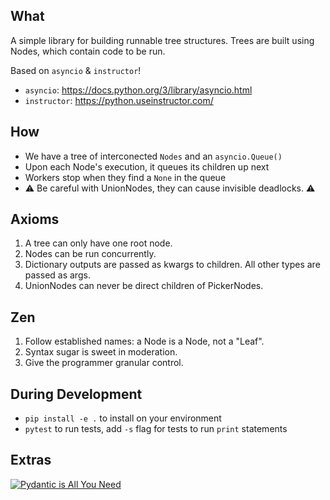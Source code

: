 ## What ##
A simple library for building runnable tree structures. Trees are built using Nodes, which
contain code to be run.

Based on `asyncio` & `instructor`!

- `asyncio`: https://docs.python.org/3/library/asyncio.html
- `instructor`: https://python.useinstructor.com/

## How ##
- We have a tree of interconected `Nodes` and an `asyncio.Queue()`
- Upon each Node's execution, it queues its children up next
- Workers stop when they find a `None` in the queue
- ⚠️ Be careful with UnionNodes, they can cause invisible deadlocks. ⚠️

## Axioms ##
1) A tree can only have one root node.
2) Nodes can be run concurrently.
3) Dictionary outputs are passed as kwargs to children. All other types are passed as args.
4) UnionNodes can never be direct children of PickerNodes.

## Zen ##
1. Follow established names: a Node is a Node, not a "Leaf".
2. Syntax sugar is sweet in moderation.
3. Give the programmer granular control.

## During Development ##
- `pip install -e .` to install on your environment
- `pytest` to run tests, add `-s` flag for tests to run `print` statements

## Extras ##
[![Pydantic is All You Need](https://i3.ytimg.com/vi/yj-wSRJwrrc/hqdefault.jpg)](https://www.youtube.com/embed/yj-wSRJwrrc)
